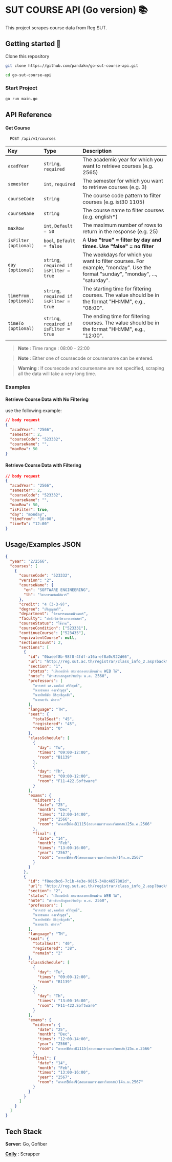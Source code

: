 # SUT COURSE API (Go version) 📚

This project scrapes course data from Reg SUT.

## Getting started 🚀

Clone this repository

```zsh
git clone https://github.com/pandakn/go-sut-course-api.git

cd go-sut-course-api
```

### Start Project

```zsh
go run main.go
```

## API Reference

#### Get Course

```http
  POST /api/v1/courses
```

| Key                   | Type                                    | Description                                                                                                                   |
| :-------------------- | :-------------------------------------- | :---------------------------------------------------------------------------------------------------------------------------- |
| `acadYear`            | `string`, `required`                    | The academic year for which you want to retrieve courses (e.g. 2565)                                                          |
| `semester`            | `int`, `required`                       | The semester for which you want to retrieve courses (e.g. 3)                                                                  |
| `courseCode`          | `string`                                | The course code pattern to filter courses (e.g. ist30 1105)                                                                   |
| `courseName`          | `string`                                | The course name to filter courses (e.g. english\*)                                                                            |
| `maxRow`              | `int`, `Default = 50`                   | The maximum number of rows to return in the response (e.g. 25)                                                                |
| `isFilter (optional)` | `bool`, `Default = false`               | A <b>Use "true" = filter by day and times.</b> <b>Use "false" = no filter</b>                                                 |
| `day (optional)`      | `string`, `required if isFilter = true` | The weekdays for which you want to filter courses. For example, "monday". Use the format "sunday", "monday", ..., "saturday". |
| `timeFrom (optional)` | `string`, `required if isFilter = true` | The starting time for filtering courses. The value should be in the format "HH:MM", e.g., "08:00".                            |
| `timeTo (optional)`   | `string`, `required if isFilter = true` | The ending time for filtering courses. The value should be in the format "HH:MM", e.g., "12:00".                              |

> **Note** : Time range : 08:00 - 22:00

> **Note** : Either one of coursecode or coursename can be entered.

> **Warning** : If coursecode and coursename are not specified, scraping all the data will take a very long time.

### Examples

#### Retrieve Course Data with No Filtering

use the following example:

```json
// body request
{
  "acadYear": "2566",
  "semester": 2,
  "courseCode": "523332",
  "courseName": "",
  "maxRow": 50
}
```

#### Retrieve Course Data with Filtering

```json
// body request
{
  "acadYear": "2566",
  "semester": 2,
  "courseCode": "523332",
  "courseName": "",
  "maxRow": 50,
  "isFilter": true,
  "day": "monday",
  "timeFrom": "10:00",
  "timeTo": "12:00"
}
```

## Usage/Examples JSON

```json
{
  "year": "2/2566",
  "courses": [
    {
      "courseCode": "523332",
      "version": "2",
      "courseName": {
        "en": "SOFTWARE ENGINEERING",
        "th": "วิศวกรรมซอฟต์แวร์"
      },
      "credit": "4 (3-3-9)",
      "degree": "ปริญญาตรี",
      "department": "วิศวกรรมคอมพิวเตอร์",
      "faculty": "สำนักวิชาวิศวกรรมศาสตร์",
      "courseStatus": "ใช้งาน",
      "courseCondition": ["523331"],
      "continueCourse": ["523435"],
      "equivalentCourse": null,
      "sectionsCount": 2,
      "sections": [
        {
          "id": "0baeef8b-98f8-4fdf-a16a-ef8a0c922d66",
          "url": "http://reg.sut.ac.th/registrar/class_info_2.asp?backto=home&option=0&courseid=1009172&coursecode=523332&acadyear=2566&semester=2&avs882850039=3",
          "section": "1",
          "status": "เปิดลงปกติ สามารถลงทะเบียนผ่าน WEB ได้",
          "note": "สำหรับหลักสูตรปรับปรุง พ.ศ. 2560",
          "professors": [
            "อาจารย์ ดร.คมศัลล์ ศรีวิสุทธิ์",
            "นายธนพล คงเจริญสุข",
            "นายสิทธิชัย สิริฤทธิกุลชัย",
            "นายตะวัน คำอาจ"
          ],
          "language": "TH",
          "seat": {
            "totalSeat": "45",
            "registered": "45",
            "remain": "0"
          },
          "classSchedule": [
            {
              "day": "Tu",
              "times": "09:00-12:00",
              "room": "B1139"
            },
            {
              "day": "Th",
              "times": "09:00-12:00",
              "room": "F11-422.Software"
            }
          ],
          "exams": {
            "midterm": {
              "date": "25",
              "month": "Dec",
              "times": "12:00-14:00",
              "year": "2566",
              "room": "อาคารBห้องB1115(สอบตามตารางมหาวิทยาลัย)25ธ.ค.2566"
            },
            "final": {
              "date": "14",
              "month": "Feb",
              "times": "13:00-16:00",
              "year": "2567",
              "room": "อาคารBห้องN(สอบตามตารางมหาวิทยาลัย)14ก.พ.2567"
            }
          }
        },
        {
          "id": "f8eedbc6-7c1b-4e3e-9015-348c4657802d",
          "url": "http://reg.sut.ac.th/registrar/class_info_2.asp?backto=home&option=0&courseid=1009172&coursecode=523332&acadyear=2566&semester=2&avs882850039=4",
          "section": "2",
          "status": "เปิดลงปกติ สามารถลงทะเบียนผ่าน WEB ได้",
          "note": "สำหรับหลักสูตรปรับปรุง พ.ศ. 2560",
          "professors": [
            "อาจารย์ ดร.คมศัลล์ ศรีวิสุทธิ์",
            "นายธนพล คงเจริญสุข",
            "นายสิทธิชัย สิริฤทธิกุลชัย",
            "นายตะวัน คำอาจ"
          ],
          "language": "TH",
          "seat": {
            "totalSeat": "40",
            "registered": "38",
            "remain": "2"
          },
          "classSchedule": [
            {
              "day": "Tu",
              "times": "09:00-12:00",
              "room": "B1139"
            },
            {
              "day": "Th",
              "times": "13:00-16:00",
              "room": "F11-422.Software"
            }
          ],
          "exams": {
            "midterm": {
              "date": "25",
              "month": "Dec",
              "times": "12:00-14:00",
              "year": "2566",
              "room": "อาคารBห้องB1115(สอบตามตารางมหาวิทยาลัย)25ธ.ค.2566"
            },
            "final": {
              "date": "14",
              "month": "Feb",
              "times": "13:00-16:00",
              "year": "2567",
              "room": "อาคารBห้องN(สอบตามตารางมหาวิทยาลัย)14ก.พ.2567"
            }
          }
        }
      ]
    }
  ]
}
```

## Tech Stack

**Server:** Go, Gofiber

[**Colly**](https://github.com/gocolly/colly) : Scrapper

<!-- [**Redis**](https://redis.io/) : cache data -->
